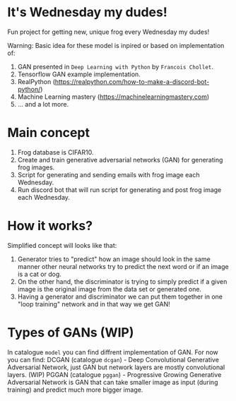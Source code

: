 # It's Wednesday my dudes!
Fun project for getting new, unique frog every Wednesday my dudes!

Warning: Basic idea for these model is inpired or based on implementation of:
1. GAN presented in `Deep Learning with Python` by `Francois Chollet`.
2. Tensorflow GAN example implementation.
3. RealPython (https://realpython.com/how-to-make-a-discord-bot-python/)
4. Machine Learning mastery (https://machinelearningmastery.com)
5. ... and a lot more.

# Main concept
1. Frog database is CIFAR10.
2. Create and train generative adversarial networks (GAN) for generating frog images.
3. Script for generating and sending emails with frog image each Wednesday.
4. Run discord bot that will run script for generating and post frog image each Wednesday.

# How it works?
Simplified concept will looks like that:
1. Generator tries to "predict" how an image should look in the same manner other neural networks try to predict the next word or if an image is a cat or dog. 
2. On the other hand, the discriminator is trying to simply predict if a given image is the original image from the data set or generated one.
3. Having a generator and discriminator we can put them together in one "loop training" network and in that way we get GAN!

# Types of GANs (WIP)
In catalogue `model` you can find diffrent implementation of GAN. For now you can find:
DCGAN (catalogue `dcgan`) - Deep Convolutional Generative Adversarial Network, just GAN but network layers are mostly convolutional layers.
(WIP) PGGAN (catalogue `pggan`) - Progressive Growing Generative Adversarial Network is GAN that can take smaller image as input (during training) and predict much more bigger image.

